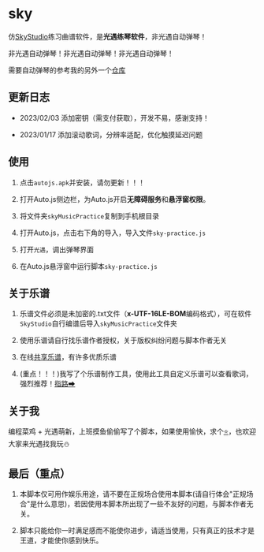 # sky

仿[SkyStudio](https://play.google.com/store/apps/details?id=com.Maple.SkyStudio)练习曲谱软件，是**光遇练琴软件**，非光遇自动弹琴！

非光遇自动弹琴！非光遇自动弹琴！非光遇自动弹琴！

需要自动弹琴的参考我的另外一个[仓库](https://github.com/Liang2uv/sky)

## 更新日志

- 2023/02/03 添加密钥（需支付获取），开发不易，感谢支持！

- 2023/01/17 添加滚动歌词，分辨率适配，优化触摸延迟问题

## 使用

1. 点击`autojs.apk`并安装，请勿更新！！！

2. 打开Auto.js侧边栏，为Auto.js开启**无障碍服务**和**悬浮窗权限**。

3. 将文件夹`skyMusicPractice`复制到手机根目录

4. 打开Auto.js，点击右下角的导入，导入文件`sky-practice.js`

5. 打开`光遇`，调出弹琴界面

6. 在Auto.js悬浮窗中运行脚本`sky-practice.js`

## 关于乐谱

1. 乐谱文件必须是未加密的.txt文件（**x-UTF-16LE-BOM**编码格式），可在软件`SkyStudio`自行编谱后导入`skyMusicPractice`文件夹

2. 使用乐谱请自行找乐谱作者授权，关于版权纠纷问题与脚本作者无关

3. 在线[共享乐谱](https://github.com/StageGuard/SkyAutoPlayerScript/tree/master/shared_sheets)，有许多优质乐谱

4. (重点！！！)我写了个乐谱制作工具，使用此工具自定义乐谱可以查看歌词，强烈推荐！[指路➡](https://liang2uv.github.io/skySheetTransform)

## 关于我

编程菜鸡 + 光遇萌新，上班摸鱼偷偷写了个脚本，如果使用愉快，求个[⭐](https://github.com/Liang2uv/sky)，也欢迎大家来光遇找我玩⛄

## 最后（重点）

1. 本脚本仅可用作娱乐用途，请不要在正规场合使用本脚本(请自行体会\"正规场合\"是什么意思)，若因使用本脚本所出现了一些不友好的问题，与脚本作者无关。

2. 脚本只能给你一时满足感而不能使你进步，请适当使用，只有真正的技术才是王道，才能使你感到快乐。
